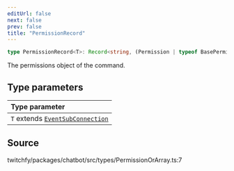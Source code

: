 ```yaml
---
editUrl: false
next: false
prev: false
title: "PermissionRecord"
---
```


```ts
type PermissionRecord<T>: Record<string, (Permission | typeof BasePermission)[]>;
```

The permissions object of the command.

## Type parameters

| Type parameter |
| :------ |
| `T` extends [`EventSubConnection`](/api/chatbot/enumerations/eventsubconnection/) |

## Source

twitchfy/packages/chatbot/src/types/PermissionOrArray.ts:7
